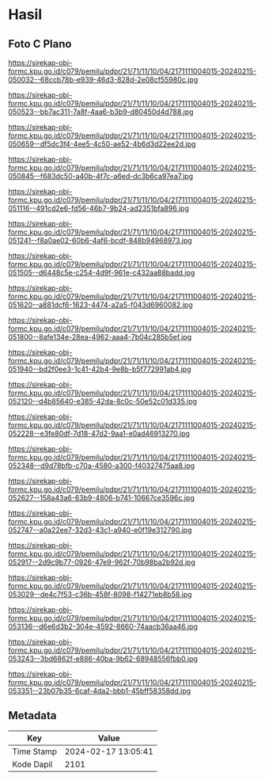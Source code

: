 # Hasil

## Foto C Plano

https://sirekap-obj-formc.kpu.go.id/c079/pemilu/pdpr/21/71/11/10/04/2171111004015-20240215-050032--68ccb78b-e939-46d3-828d-2e08cf55980c.jpg

https://sirekap-obj-formc.kpu.go.id/c079/pemilu/pdpr/21/71/11/10/04/2171111004015-20240215-050523--bb7ac311-7a8f-4aa6-b3b9-d80450d4d788.jpg

https://sirekap-obj-formc.kpu.go.id/c079/pemilu/pdpr/21/71/11/10/04/2171111004015-20240215-050659--df5dc3f4-4ee5-4c50-ae52-4b6d3d22ee2d.jpg

https://sirekap-obj-formc.kpu.go.id/c079/pemilu/pdpr/21/71/11/10/04/2171111004015-20240215-050845--f683dc50-a40b-4f7c-a6ed-dc3b6ca97ea7.jpg

https://sirekap-obj-formc.kpu.go.id/c079/pemilu/pdpr/21/71/11/10/04/2171111004015-20240215-051116--491cd2e6-fd56-46b7-9b24-ad2351bfa896.jpg

https://sirekap-obj-formc.kpu.go.id/c079/pemilu/pdpr/21/71/11/10/04/2171111004015-20240215-051241--f8a0ae02-60b6-4af6-bcdf-848b94968973.jpg

https://sirekap-obj-formc.kpu.go.id/c079/pemilu/pdpr/21/71/11/10/04/2171111004015-20240215-051505--d6448c5e-c254-4d9f-961e-c432aa88badd.jpg

https://sirekap-obj-formc.kpu.go.id/c079/pemilu/pdpr/21/71/11/10/04/2171111004015-20240215-051620--a881dcf6-1623-4474-a2a5-f043d6960082.jpg

https://sirekap-obj-formc.kpu.go.id/c079/pemilu/pdpr/21/71/11/10/04/2171111004015-20240215-051800--8afe134e-28ea-4962-aaa4-7b04c285b5ef.jpg

https://sirekap-obj-formc.kpu.go.id/c079/pemilu/pdpr/21/71/11/10/04/2171111004015-20240215-051940--bd2f0ee3-1c41-42b4-9e8b-b5f772991ab4.jpg

https://sirekap-obj-formc.kpu.go.id/c079/pemilu/pdpr/21/71/11/10/04/2171111004015-20240215-052120--d4b85640-e385-42da-8c0c-50e52c01d335.jpg

https://sirekap-obj-formc.kpu.go.id/c079/pemilu/pdpr/21/71/11/10/04/2171111004015-20240215-052228--e3fe80df-7d18-47d2-9aa1-e0ad46913270.jpg

https://sirekap-obj-formc.kpu.go.id/c079/pemilu/pdpr/21/71/11/10/04/2171111004015-20240215-052348--d9d78bfb-c70a-4580-a300-f40327475aa8.jpg

https://sirekap-obj-formc.kpu.go.id/c079/pemilu/pdpr/21/71/11/10/04/2171111004015-20240215-052627--158a43a6-63b9-4806-b741-10667ce3596c.jpg

https://sirekap-obj-formc.kpu.go.id/c079/pemilu/pdpr/21/71/11/10/04/2171111004015-20240215-052747--a0a22ee7-32d3-43c1-a940-e0f19e312790.jpg

https://sirekap-obj-formc.kpu.go.id/c079/pemilu/pdpr/21/71/11/10/04/2171111004015-20240215-052917--2d9c9b77-0926-47e9-962f-70b98ba2b92d.jpg

https://sirekap-obj-formc.kpu.go.id/c079/pemilu/pdpr/21/71/11/10/04/2171111004015-20240215-053029--de4c7f53-c36b-458f-8098-f14271eb8b58.jpg

https://sirekap-obj-formc.kpu.go.id/c079/pemilu/pdpr/21/71/11/10/04/2171111004015-20240215-053136--d6e6d3b2-304e-4592-8660-74aacb36aa46.jpg

https://sirekap-obj-formc.kpu.go.id/c079/pemilu/pdpr/21/71/11/10/04/2171111004015-20240215-053243--3bd6862f-e886-40ba-9b62-68948556fbb0.jpg

https://sirekap-obj-formc.kpu.go.id/c079/pemilu/pdpr/21/71/11/10/04/2171111004015-20240215-053351--23b07b35-6caf-4da2-bbb1-45bff58358dd.jpg


## Metadata

| Key        | Value               |
| ---------- | ------------------- |
| Time Stamp | 2024-02-17 13:05:41 |
| Kode Dapil | 2101                |



